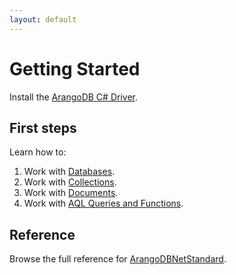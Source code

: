 ```yaml
---
layout: default
---
```

# Getting Started

Install the [ArangoDB C# Driver](dotnet-installation.md).

## First steps

Learn how to:
1. Work with [Databases](dotnet-databases.md).
2. Work with [Collections](dotnet-collections.md).
3. Work with [Documents](dotnet-documents.md).
4. Work with [AQL Queries and Functions](dotnet-aql.md).

## Reference

Browse the full reference for [ArangoDBNetStandard](dotnet-reference/dotnet-databases.md).